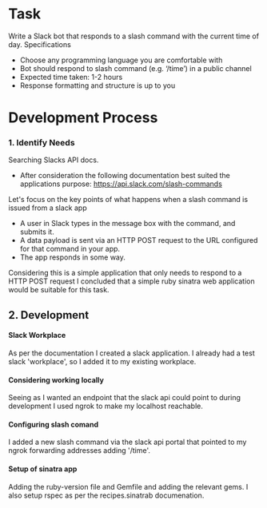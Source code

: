 # Task
Write a Slack bot that responds to a slash command with the current time of day.
Specifications
- Choose any programming language you are comfortable with
- Bot should respond to slash command (e.g. ‘/time’) in a public channel
- Expected time taken: 1-2 hours
- Response formatting and structure is up to you

# Development Process
### 1. Identify Needs
Searching Slacks API docs. 
- After consideration the following documentation best suited the applications purpose: https://api.slack.com/slash-commands

Let's focus on the key points of what happens when a slash command is issued from a slack app
- A user in Slack types in the message box with the command, and submits it.
- A data payload is sent via an HTTP POST request to the URL configured for that command in your app.
- The app responds in some way.

Considering this is a simple application that only needs to respond to a HTTP POST request I concluded that a simple ruby sinatra web application would be suitable for this task.

## 2. Development
#### Slack Workplace
As per the documentation I created a slack application. I already had a test slack 'workplace', so I added it to my existing workplace.

#### Considering working locally
Seeing as I wanted an endpoint that the slack api could point to during development I used ngrok to make my localhost reachable.

#### Configuring slash comand
I added a new slash command via the slack api portal that pointed to my ngrok forwarding addresses adding '/time'.

#### Setup of sinatra app
Adding the ruby-version file and Gemfile and adding the relevant gems. I also setup rspec as per the recipes.sinatrab documenation.